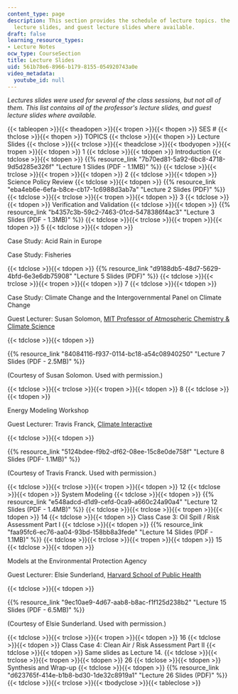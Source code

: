 ```yaml
---
content_type: page
description: This section provides the schedule of lecture topics. the professor's
  lecture slides, and guest lecture slides where available.
draft: false
learning_resource_types:
- Lecture Notes
ocw_type: CourseSection
title: Lecture Slides
uid: 561b78e6-8966-b179-8155-054920743a0e
video_metadata:
  youtube_id: null
---
```

*Lectures slides were used for several of the class sessions, but not all of them. This list contains all of the professor's lecture slides, and guest lecture slides where available.*

{{< tableopen >}}{{< theadopen >}}{{< tropen >}}{{< thopen >}}
SES #
{{< thclose >}}{{< thopen >}}
TOPICS
{{< thclose >}}{{< thopen >}}
Lecture Slides
{{< thclose >}}{{< trclose >}}{{< theadclose >}}{{< tbodyopen >}}{{< tropen >}}{{< tdopen >}}
1
{{< tdclose >}}{{< tdopen >}}
Introduction
{{< tdclose >}}{{< tdopen >}}
{{% resource_link "7b70ed81-5a92-6bc8-4718-9d5d285e326f" "Lecture 1 Slides (PDF - 1.1MB)" %}}
{{< tdclose >}}{{< trclose >}}{{< tropen >}}{{< tdopen >}}
2
{{< tdclose >}}{{< tdopen >}}
Science Policy Review
{{< tdclose >}}{{< tdopen >}}
{{% resource_link "eba4eb6e-6efa-b8ce-cb17-1c6988d3ab7a" "Lecture 2 Slides (PDF)" %}}
{{< tdclose >}}{{< trclose >}}{{< tropen >}}{{< tdopen >}}
3
{{< tdclose >}}{{< tdopen >}}
Verification and Validation
{{< tdclose >}}{{< tdopen >}}
{{% resource_link "b4357c3b-59c2-7463-01cd-5478386f4ac3" "Lecture 3 Slides (PDF - 1.3MB)" %}}
{{< tdclose >}}{{< trclose >}}{{< tropen >}}{{< tdopen >}}
5
{{< tdclose >}}{{< tdopen >}}

Case Study: Acid Rain in Europe

Case Study: Fisheries

{{< tdclose >}}{{< tdopen >}}
{{% resource_link "d9188db5-48d7-5629-4bfd-6e3e6db75908" "Lecture 5 Slides (PDF)" %}}
{{< tdclose >}}{{< trclose >}}{{< tropen >}}{{< tdopen >}}
7
{{< tdclose >}}{{< tdopen >}}

Case Study: Climate Change and the Intergovernmental Panel on Climate Change

Guest Lecturer: Susan Solomon, [MIT Professor of Atmospheric Chemistry & Climate Science](https://chemistry.mit.edu/profile/susan-solomon/)

{{< tdclose >}}{{< tdopen >}}

{{% resource_link "84084116-f937-0114-bc18-a54c08940250" "Lecture 7 Slides (PDF - 2.5MB)" %}}

(Courtesy of Susan Solomon. Used with permission.)

{{< tdclose >}}{{< trclose >}}{{< tropen >}}{{< tdopen >}}
8
{{< tdclose >}}{{< tdopen >}}

Energy Modeling Workshop

Guest Lecturer: Travis Franck, [Climate Interactive](http://climateinteractive.org/)

{{< tdclose >}}{{< tdopen >}}

{{% resource_link "5124bdee-f9b2-df62-08ee-15c8e0de758f" "Lecture 8 Slides (PDF- 1.1MB)" %}}

(Courtesy of Travis Franck. Used with permission.)

{{< tdclose >}}{{< trclose >}}{{< tropen >}}{{< tdopen >}}
12
{{< tdclose >}}{{< tdopen >}}
System Modeling
{{< tdclose >}}{{< tdopen >}}
{{% resource_link "e548adcd-d1d9-cefd-0ca9-a660c24a90a4" "Lecture 12 Slides (PDF - 1.4MB)" %}}
{{< tdclose >}}{{< trclose >}}{{< tropen >}}{{< tdopen >}}
14
{{< tdclose >}}{{< tdopen >}}
Class Case 3: Oil Spill / Risk Assessment Part I
{{< tdclose >}}{{< tdopen >}}
{{% resource_link "faa95fc6-ec76-aa04-93bd-158bb8a3fede" "Lecture 14 Slides (PDF - 1.1MB)" %}}
{{< tdclose >}}{{< trclose >}}{{< tropen >}}{{< tdopen >}}
15
{{< tdclose >}}{{< tdopen >}}

Models at the Environmental Protection Agency

Guest Lecturer: Elsie Sunderland, [Harvard School of Public Health](http://www.hsph.harvard.edu/elsie-sunderland/)

{{< tdclose >}}{{< tdopen >}}

{{% resource_link "9ec10ae9-4d67-aab8-b8ac-f1f125d238b2" "Lecture 15 Slides (PDF - 6.5MB)" %}}

(Courtesy of Elsie Sunderland. Used with permission.)

{{< tdclose >}}{{< trclose >}}{{< tropen >}}{{< tdopen >}}
16
{{< tdclose >}}{{< tdopen >}}
Class Case 4: Clean Air / Risk Assessment Part II
{{< tdclose >}}{{< tdopen >}}
Same slides as Lecture 14.
{{< tdclose >}}{{< trclose >}}{{< tropen >}}{{< tdopen >}}
26
{{< tdclose >}}{{< tdopen >}}
Synthesis and Wrap-up
{{< tdclose >}}{{< tdopen >}}
{{% resource_link "d623765f-414e-b1b8-bd30-1de32c8919a1" "Lecture 26 Slides (PDF)" %}}
{{< tdclose >}}{{< trclose >}}{{< tbodyclose >}}{{< tableclose >}}